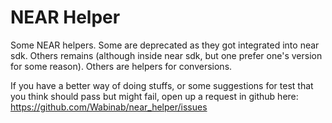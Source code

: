 # NEAR Helper

Some NEAR helpers. Some are deprecated as they got integrated into near sdk. Others remains (although inside near sdk, but one prefer one's version for some reason). Others are helpers for conversions. 

If you have a better way of doing stuffs, or some suggestions for test that you think should pass but might fail, open up a request in github here: https://github.com/Wabinab/near_helper/issues

